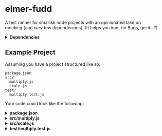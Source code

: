 # elmer-fudd

A test runner for smallish node projects with an opinionated take on mocking (and _very_ few dependencies). (It helps you hunt for Bugs, get it...?)

<details><summary><strong>Dependencies</strong></summary><div>
  
|Package|Why|
|:------|:--|
|`pirates`| for patching require |
|`stack-trace`| for identifying call sites |

</div></details>

## Example Project

Assuming you have a project structured like so:

```
package.json
src/
  multiply.js
  scale.js
test/
  multiply.test.js
```

Your code could look like the following:

<details><summary><strong>package.json</strong></summary><div>
  
```json
{
  "elmer-fudd": {
    "ext": "test.js",
    "root": "test",
    "alias": {
      "@src": "src"
    }
  },
  "scripts": {
    "test": "elmer-fudd"
  },
}
```

</div></details>

<details><summary><strong>src/multiply.js</strong></summary><div>
  
```javascript
const scale = require('./scale');
module.exports = (value) => value * scale;
```

</div></details>

<details><summary><strong>src/scale.js</strong></summary><div>
  
```javascript
module.exports = 10;
```

</div></details>

</div></details>

<details><summary><strong>test/multiply.test.js</strong></summary><div>
  
```javascript
const { test, assert } = require('elmer-fudd');

test({
  name: 'Multiply without mocking',
  unit: '@src/multiply',
  spec: (multiply) => {
    assert.equal(multiply(5), 50);
  }
});

test({
  name: 'Multiply with mocked scale',
  unit: '@src/multiply',
  mock: [
    ['@src/scale', 2]
  ],
  spec: (multiply) => {
    assert.equal(multiply(5), 10);
  }
});

```
